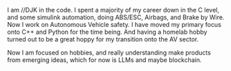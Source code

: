 I am //DJK in the code.  I spent a majority of my career down in the C level, and some simulink automation, doing ABS/ESC, Airbags, and Brake by Wire.  Now I work on Autonomous Vehicle safety.  I have moved my primary focus onto C++ and Python for the time being.  And having a homelab hobby turned out to be a great hoppy for my transition onto the AV sector.

Now I am focused on hobbies, and really understanding make products from emerging ideas, which for now is LLMs and maybe blockchain.
